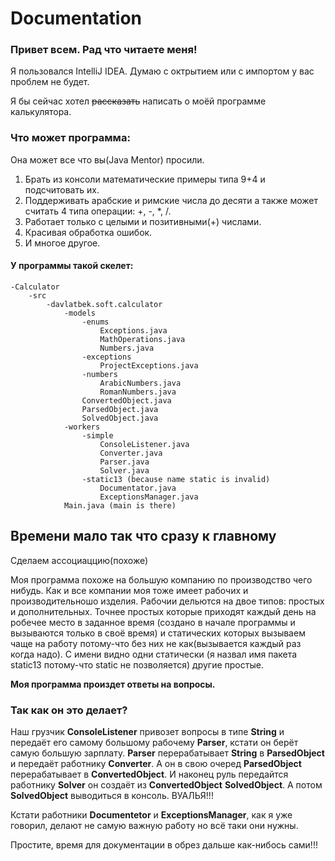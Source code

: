 # **Documentation**
### Привет всем. Рад что читаете меня!

Я пользовался IntelliJ IDEA. Думаю с октрытием или с импортом у вас 
проблем не будет.

Я бы сейчас хотел ~~рассказать~~ написать о моёй
программе калькулятора.

### Что может программа:
Она может все что вы(Java Mentor) просили.

1. Брать из консоли математические примеры типа 9+4 и подсчитовать их.
2. Поддерживать арабские и римские числа до десяти
    а также может считать 4 типа операции: +, -, *, /. 
3. Работает только с целыми и позитивными(+) числами.
4. Красивая обработка ошибок.
5. И многое другое.

#### У программы такой скелет:

    -Calculator
        -src
            -davlatbek.soft.calculator
                -models
                    -enums
                        Exceptions.java
                        MathOperations.java
                        Numbers.java
                    -exceptions
                        ProjectExceptions.java
                    -numbers
                        ArabicNumbers.java
                        RomanNumbers.java
                    ConvertedObject.java
                    ParsedObject.java
                    SolvedObject.java
                -workers
                    -simple
                        ConsoleListener.java
                        Converter.java
                        Parser.java
                        Solver.java
                    -static13 (because name static is invalid)
                        Documentator.java
                        ExceptionsManager.java
                Main.java (main is there)
 
## Времени мало так что сразу к главному
 Сделаем ассоциаццию(похоже)
 
 Моя программа похоже на большую компанию по производство чего нибудь. 
 Как и все компании моя тоже имеет рабочих и производительношо изделия.
 Рабочии дельются на двое типов: простых и дополнительных.
 Точнее простых которые приходят каждый день на робечее место в заданное время
 (создано в начале программы и вызываются только в своё время) и статических
 которых вызываем чаще на работу потому-что без них не как(вызывается каждый раз 
 когда надо). С имени видно одни статически (я назвал имя пакета static13 
 потому-что static не позволяется) другие простые.
 
 **Моя программа произдет ответы на вопросы.** 

 ### Так как он это делает?
 
 Наш грузчик **ConsoleListener** привозет вопросы в типе
 **String** и передаёт его самому большому рабочему **Parser**,
 кстати он берёт самую большую зарплату. **Parser** перерабатывает
 **String** в **ParsedObject** и передаёт работнику **Converter**.
  А он в свою очеред **ParsedObject** перерабатывает в **ConvertedObject**.
  И наконец руль передайтся работнику **Solver** он создаёт из
 **ConvertedObject** **SolvedObject**. А потом **SolvedObject**
 выводиться в консоль. ВУАЛЬЯ!!!
 
 Кстати работники **Documentetor** и **ExceptionsManager**, как я уже говорил,
 делают не самую важную работу но всё таки они нужны.
 
 Простите, время для документации в обрез дальше как-нибось сами!!!
